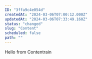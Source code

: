 ```yaml
---
ID: "3ffa9c4e054d"
createdAt: "2024-03-06T07:00:12.000Z"
updatedAt: "2024-03-06T07:33:49.160Z"
status: "changed"
slug: "Content"
scheduled: false
path: ""
---
```

Hello from Contentrain